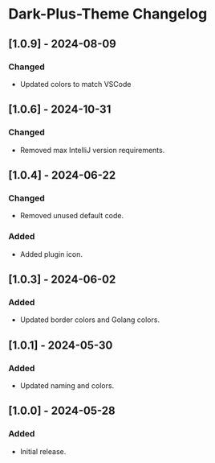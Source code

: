 <!-- Keep a Changelog guide -> https://keepachangelog.com -->

# Dark-Plus-Theme Changelog

## [1.0.9] - 2024-08-09

### Changed

- Updated colors to match VSCode

## [1.0.6] - 2024-10-31

### Changed

- Removed max IntelliJ version requirements.

## [1.0.4] - 2024-06-22

### Changed

- Removed unused default code.

### Added

- Added plugin icon.

## [1.0.3] - 2024-06-02

### Added

- Updated border colors and Golang colors.

## [1.0.1] - 2024-05-30

### Added

- Updated naming and colors.

## [1.0.0] - 2024-05-28

### Added

- Initial release.